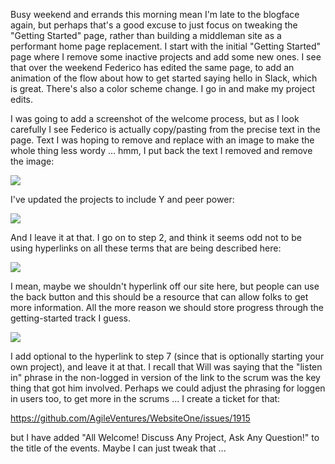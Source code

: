 Busy weekend and errands this morning mean I'm late to the blogface again, but perhaps that's a good excuse to just focus on tweaking the "Getting Started" page, rather than building a middleman site as a performant home page replacement.  I start with the initial "Getting Started" page where I remove some inactive projects and add some new ones. I see that over the weekend Federico has edited the same page, to add an animation of the flow about how to get started saying hello in Slack, which is great.  There's also a color scheme change.  I go in and make my project edits.

I was going to add a screenshot of the welcome process, but as I look carefully I see Federico is actually copy/pasting from the precise text in the page.  Text I was hoping to remove and replace with an image to make the whole thing less wordy ... hmm, I put back the text I removed and remove the image:

![](https://dl.dropbox.com/s/53sng86et75cwou/Screenshot%202017-10-16%2010.18.34.png?dl=0)

I've updated the projects to include Y and peer power:

![](https://dl.dropbox.com/s/hcsfi6z771pvyb6/Screenshot%202017-10-16%2010.22.26.png?dl=0)

And I leave it at that.  I go on to step 2, and think it seems odd not to be using hyperlinks on all these terms that are being described here:

![](https://dl.dropbox.com/s/0nabm1p22p6ggk8/Screenshot%202017-10-16%2010.23.55.png?dl=0)

I mean, maybe we shouldn't hyperlink off our site here, but people can use the back button and this should be a resource that can allow folks to get more information.  All the more reason we should store progress through the getting-started track I guess.

![](https://dl.dropbox.com/s/6tu2ooyrp4ccj4l/Screenshot%202017-10-16%2010.30.47.png?dl=0)

I add optional to the hyperlink to step 7 (since that is optionally starting your own project), and leave it at that.  I recall that Will was saying that the "listen in" phrase in the non-logged in version of the link to the scrum was the key thing that got him involved.  Perhaps we could adjust the phrasing for loggen in users too, to get more in the scrums ...  I create a ticket for that:

https://github.com/AgileVentures/WebsiteOne/issues/1915

but I have added "All Welcome! Discuss Any Project, Ask Any Question!" to the title of the events.  Maybe I can just tweak that ...



